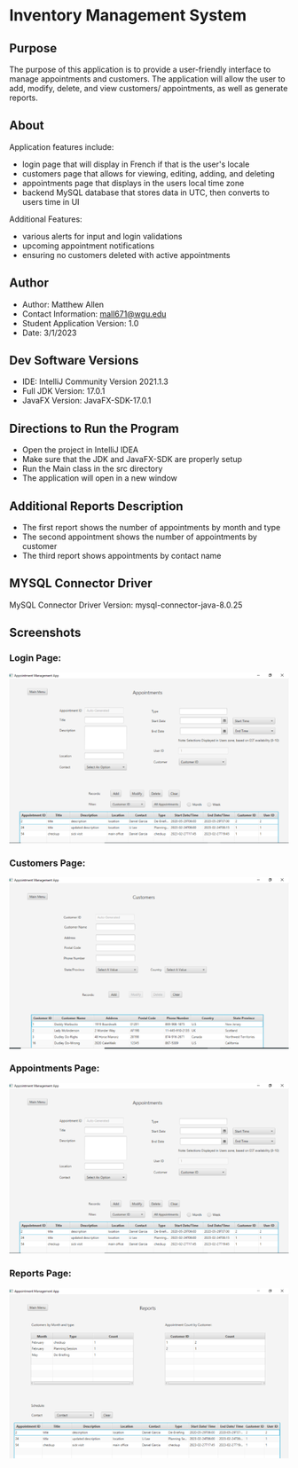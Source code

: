 # Inventory Management System
## Purpose

The purpose of this application is to provide a user-friendly interface to manage appointments and customers. The application will allow the user to add, modify, delete, and view customers/ appointments, as well as generate reports.

## About
Application features include:

- login page that will display in French if that is the user's locale
- customers page that allows for viewing, editing, adding, and deleting 
- appointments page that displays in the users local time zone
- backend MySQL database that stores data in UTC, then converts to users time in UI

Additional Features:
- various alerts for input and login validations
- upcoming appointment notifications
- ensuring no customers deleted with active appointments 


## Author
- Author: Matthew Allen
- Contact Information: mall671@wgu.edu
- Student Application Version: 1.0
- Date: 3/1/2023

## Dev Software Versions
- IDE: IntelliJ Community Version 2021.1.3
- Full JDK Version: 17.0.1
- JavaFX Version: JavaFX-SDK-17.0.1

## Directions to Run the Program

- Open the project in IntelliJ IDEA
- Make sure that the JDK and JavaFX-SDK are properly setup
- Run the Main class in the src directory
- The application will open in a new window

## Additional Reports Description
- The first report shows the number of appointments by month and type
- The second appointment shows the number of appointments by customer
- The third report shows appointments by contact name

## MYSQL Connector Driver
MySQL Connector Driver Version: mysql-connector-java-8.0.25

## Screenshots

### Login Page:

![loginPage](https://github.com/mallen13/java-appointment-manager/blob/master/appointmentsPage.PNG)


### Customers Page:

![customersPage](https://github.com/mallen13/java-appointment-manager/blob/master/customersPage.PNG)


### Appointments Page:

![appointmentsPage](https://github.com/mallen13/java-appointment-manager/blob/master/appointmentsPage.PNG)


### Reports Page:

![reportsPage](https://github.com/mallen13/java-appointment-manager/blob/master/reportsPage.PNG)

